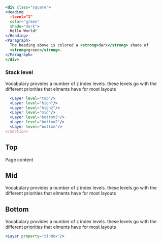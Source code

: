 ```jsx
<div class="square">
<Heading
  :level="1"
  color="green"
  shade="dark">
  Hello World!
</Heading>
<Paragraph>
  The heading above is colored a <strong>dark</strong> shade of 
  <strong>green</strong>.
</Paragraph> 
</div>
```

### Stack level

Vocabulary provides a number of z index levels. these levels go with the different priorities that elments have for most layouts
```jsx
  <Layer level="top"/>
  <Layer level="high"/>
  <Layer level="high2"/>
  <Layer level="mid"/>
  <Layer level="bottom3"/> 
  <Layer level="bottom2"/> 
  <Layer level="bottom"/>
</Section> 
```

## Top

Page content

## Mid

Vocabulary provides a number of z index levels. these levels go with the different priorities that elments have for most layouts

## Bottom

Vocabulary provides a number of z index levels. these levels go with the different priorities that elments have for most layouts

```jsx noeditor
<Layer property="zIndex"/>
```


